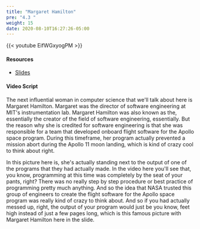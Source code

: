 ```yaml
---
title: "Margaret Hamilton"
pre: "4.3 "
weight: 15
date: 2020-08-10T16:27:26-05:00
---
```


{{< youtube EifWGxyogPM >}}

#### Resources

* [Slides](/1-cis115/04-programming/slides/4-Programing.pdf)

#### Video Script

The next influential woman in computer science that we'll talk about here is Margaret Hamilton. Margaret was the director of software engineering at MIT's instrumentation lab. Margaret Hamilton was also known as the, essentially the creator of the field of software engineering, essentially. But the reason why she is credited for software engineering is that she was responsible for a team that developed onboard flight software for the Apollo space program. During this timeframe, her program actually prevented a mission abort during the Apollo 11 moon landing, which is kind of crazy cool to think about right. 

In this picture here is, she's actually standing next to the output of one of the programs that they had actually made. In the video here you'll see that, you know, programming at this time was completely by the seat of your pants, right? There was no really step by step procedure or best practice of programming pretty much anything. And so the idea that NASA trusted this group of engineers to create the flight software for the Apollo space program was really kind of crazy to think about. And so if you had actually messed up, right, the output of your program would just be you know, feet high instead of just a few pages long, which is this famous picture with Margaret Hamilton here in the slide. 
